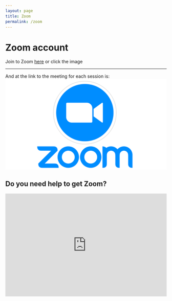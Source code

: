 ```yaml
---
layout: page
title: Zoom
permalink: /zoom
---
```


# Zoom account

Join to Zoom [here](https://zoom.us/signup) or click the image

---

And at the link to the meeting for each session is:
[![zoom logo](assets/img/zoom.png)](https://us02web.zoom.us/meeting/register/tZcvceypqD8rHdx2YEDEoZnW0xSORWA6DSOI)

## Do you need help to get Zoom?
<CENTER>
<iframe width="100%" height="322" src="https://www.youtube.com/embed/3Urm0c6Wy_4" frameborder="0" allow="accelerometer; autoplay; clipboard-write; encrypted-media; gyroscope; picture-in-picture" allowfullscreen></iframe>
</CENTER>
